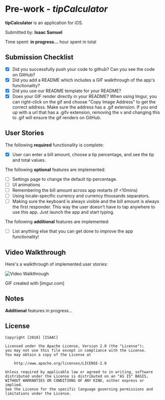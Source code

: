 # Pre-work - *tipCalculator*

**tipCalculator** is an application for iOS.

Submitted by: **Isaac Samuel**

Time spent: **in progress...** hour spent in total

## Submission Checklist
* [X] Did you successfully push your code to github? Can you see the code on GitHub?
* [X] Did you add a README which includes a GIF walkthrough of the app's functionality?
* [X] Did you use our README template for your README?
* [X] Does your GIF render directly in your README? When using Imgur, you can right-click on the gif and choose "Copy Image Address" to get the correct address. Make sure the address has a .gif extension. If you end up with a url that has a .gifv extension, removing the v and changing this to .gif will ensure the gif renders on GitHub.

## User Stories

The following **required** functionality is complete:

* [X] User can enter a bill amount, choose a tip percentage, and see the tip and total values.

The following **optional** features are implemented:
* [ ] Settings page to change the default tip percentage.
* [ ] UI animations
* [ ] Remembering the bill amount across app restarts (if <10mins)
* [ ] Using locale-specific currency and currency thousands separators.
* [ ] Making sure the keyboard is always visible and the bill amount is always the first responder. This way the user doesn't have to tap anywhere to use this app. Just launch the app and start typing.

The following **additional** features are implemented:

- [ ] List anything else that you can get done to improve the app functionality!

## Video Walkthrough 

Here's a walkthrough of implemented user stories:

<img src='https://i.imgur.com/pKsfjua.gif' title='Video Walkthrough' width='' alt='Video Walkthrough' />

GIF created with [imgur.com]

## Notes

**Additional** features in progress...

## License

    Copyright [2018] [ISAAC]

    Licensed under the Apache License, Version 2.0 (the "License");
    you may not use this file except in compliance with the License.
    You may obtain a copy of the License at

        http://www.apache.org/licenses/LICENSE-2.0

    Unless required by applicable law or agreed to in writing, software
    distributed under the License is distributed on an "AS IS" BASIS,
    WITHOUT WARRANTIES OR CONDITIONS OF ANY KIND, either express or implied.
    See the License for the specific language governing permissions and
    limitations under the License.
